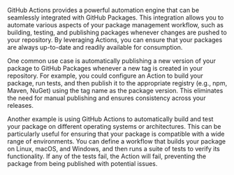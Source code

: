 GitHub Actions provides a powerful automation engine that can be seamlessly integrated with GitHub Packages. This integration allows you to automate various aspects of your package management workflow, such as building, testing, and publishing packages whenever changes are pushed to your repository. By leveraging Actions, you can ensure that your packages are always up-to-date and readily available for consumption.

One common use case is automatically publishing a new version of your package to GitHub Packages whenever a new tag is created in your repository. For example, you could configure an Action to build your package, run tests, and then publish it to the appropriate registry (e.g., npm, Maven, NuGet) using the tag name as the package version. This eliminates the need for manual publishing and ensures consistency across your releases.

Another example is using GitHub Actions to automatically build and test your package on different operating systems or architectures. This can be particularly useful for ensuring that your package is compatible with a wide range of environments. You can define a workflow that builds your package on Linux, macOS, and Windows, and then runs a suite of tests to verify its functionality. If any of the tests fail, the Action will fail, preventing the package from being published with potential issues.
